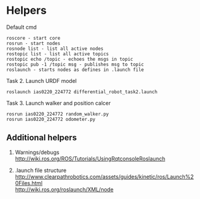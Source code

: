 # Helpers

Default cmd 
```console
roscore - start core
rosrun - start nodes
rosnode list - list all active nodes
rostopic list - list all active topics
rostopic echo /topic - echoes the msgs in topic
rostopic pub -1 /topic msg - publishes msg to topic
roslaunch - starts nodes as defines in .launch file

```

Task 2. Launch URDF model 
```console
roslaunch ias0220_224772 differential_robot_task2.launch 

```


Task 3. Launch walker and position calcer 
```console
rosrun ias0220_224772 random_walker.py
rosrun ias0220_224772 odometer.py

```


## Additional helpers
1. Warnings/debugs\
http://wiki.ros.org/ROS/Tutorials/UsingRqtconsoleRoslaunch

2. .launch file structure\
http://www.clearpathrobotics.com/assets/guides/kinetic/ros/Launch%20Files.html \
http://wiki.ros.org/roslaunch/XML/node
